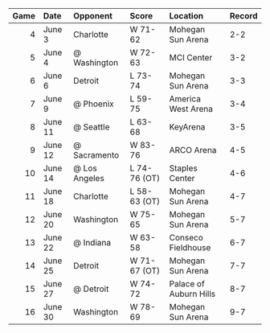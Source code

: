 |   Game | Date    | Opponent      | Score        | Location               | Record   |
|-------:|:--------|:--------------|:-------------|:-----------------------|:---------|
|      4 | June 3  | Charlotte     | W 71-62      | Mohegan Sun Arena      | 2-2      |
|      5 | June 4  | @ Washington  | W 72-63      | MCI Center             | 3-2      |
|      6 | June 6  | Detroit       | L 73-74      | Mohegan Sun Arena      | 3-3      |
|      7 | June 9  | @ Phoenix     | L 59-75      | America West Arena     | 3-4      |
|      8 | June 11 | @ Seattle     | L 63-68      | KeyArena               | 3-5      |
|      9 | June 12 | @ Sacramento  | W 83-76      | ARCO Arena             | 4-5      |
|     10 | June 14 | @ Los Angeles | L 74-76 (OT) | Staples Center         | 4-6      |
|     11 | June 18 | Charlotte     | L 58-63 (OT) | Mohegan Sun Arena      | 4-7      |
|     12 | June 20 | Washington    | W 75-65      | Mohegan Sun Arena      | 5-7      |
|     13 | June 22 | @ Indiana     | W 63-58      | Conseco Fieldhouse     | 6-7      |
|     14 | June 25 | Detroit       | W 71-67 (OT) | Mohegan Sun Arena      | 7-7      |
|     15 | June 27 | @ Detroit     | W 74-72      | Palace of Auburn Hills | 8-7      |
|     16 | June 30 | Washington    | W 78-69      | Mohegan Sun Arena      | 9-7      |